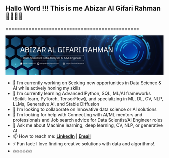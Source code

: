 ## Hallo Word !!! This is me Abizar Al Gifari Rahman 👋👋👋👋
==============================================


![Abizar Al Gifari](img/Black%20and%20Blue%20Tech%20Engineer%20LinkedIn%20Banner.png)

<!--
**abizr/abizr** is a ✨ _special_ ✨ repository because its `README.md` (this file) appears on your GitHub profile.

Here are some ideas to get you started:

- 🔭 I’m currently working on ...
- 🌱 I’m currently learning ...
- 👯 I’m looking to collaborate on ...
- 🤔 I’m looking for help with ...
- 💬 Ask me about ...
- 📫 How to reach me: ...
- 😄 Pronouns: ...
- ⚡ Fun fact: ...
-->

- 🔭 I’m currently working on Seeking new opportunities in Data Science & AI while actively honing my skills
- 🌱 I’m currently learning Advanced Python, SQL, ML/AI frameworks (Scikit-learn, PyTorch, TensorFlow), and specializing in ML, DL, CV, NLP, LLMs, Generative AI, and Stable Diffusion
- 👯 I’m looking to collaborate on Innovative data science or AI solutions
- 🤔 I’m looking for help with Connecting with AI/ML mentors and professionals and Job search advice for Data Scientist/AI Engineer roles
- 💬 Ask me about Machine learning, deep learning, CV, NLP, or generative AI
- 📫 How to reach me: [**LinkedIn**](https://www.linkedin.com/in/abizar-al-gifari/) |  [**Email**](abigivan99@gmail.com)
- ⚡ Fun fact: I love finding creative solutions with data and algorithms!.
- 🔥🔥🔥🔥🔥🔥